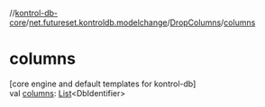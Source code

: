//[kontrol-db-core](../../../index.md)/[net.futureset.kontroldb.modelchange](../index.md)/[DropColumns](index.md)/[columns](columns.md)

# columns

[core engine and default templates for kontrol-db]\
val [columns](columns.md): [List](https://kotlinlang.org/api/latest/jvm/stdlib/kotlin.collections/-list/index.html)&lt;DbIdentifier&gt;

